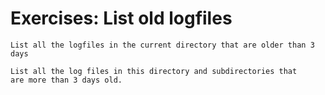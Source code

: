 # Exercises: List old logfiles

```
List all the logfiles in the current directory that are older than 3 days
```

```
List all the log files in this directory and subdirectories that
are more than 3 days old.
```






